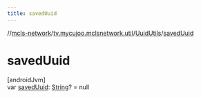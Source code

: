 ```yaml
---
title: savedUuid
---
```

//[mcls-network](../../../index.html)/[tv.mycujoo.mclsnetwork.util](../index.html)/[UuidUtils](index.html)/[savedUuid](saved-uuid.html)



# savedUuid



[androidJvm]\
var [savedUuid](saved-uuid.html): [String](https://kotlinlang.org/api/latest/jvm/stdlib/kotlin/-string/index.html)? = null




